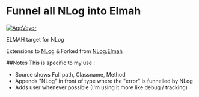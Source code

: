 # Funnel all NLog into Elmah
[![AppVeyor](https://img.shields.io/appveyor/ci/7ohnn1/nlog-elmahh/master.svg)](https://ci.appveyor.com/project/7ohnn1/nlog-Elmah/branch/master)

ELMAH target for NLog

Extensions to [NLog](https://github.com/NLog/NLog/) & Forked from [NLog.Elmah](https://github.com/NLog/NLog.Elmah/)

##Notes
This is specific to my use :
- Source shows Full path, Classname, Method
- Appends "NLog" in front of type where the "error" is funnelled by NLog
- Adds user whenever possible (I'm using it more like debug / tracking)
